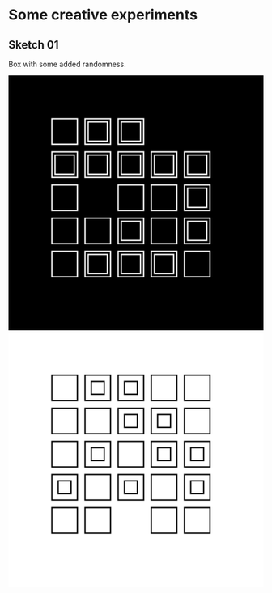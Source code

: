 # Some creative experiments 

## Sketch 01

Box with some added randomness.

![sample 1](./out/sketch01/2021.10.17-22.50.03.png)
![sample 2](./out/sketch01/2021.10.17-22.53.16.png)
